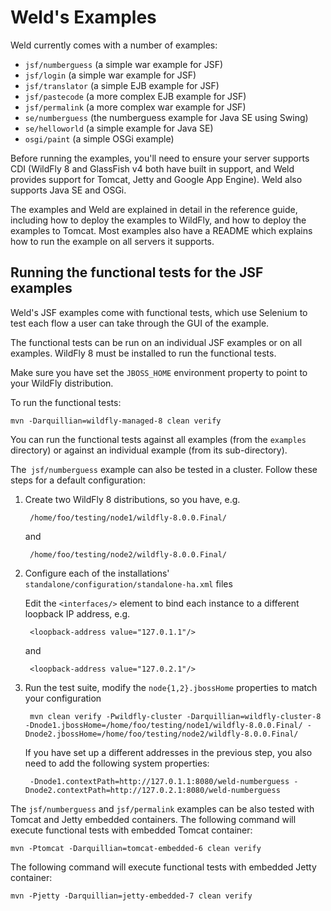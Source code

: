 Weld's Examples
===============

Weld currently comes with a number of examples:

* `jsf/numberguess` (a simple war example for JSF)
* `jsf/login` (a simple war example for JSF)
* `jsf/translator` (a simple EJB example for JSF)
* `jsf/pastecode` (a more complex EJB example for JSF)
* `jsf/permalink` (a more complex war example for JSF)
* `se/numberguess` (the numberguess example for Java SE using Swing)
* `se/helloworld` (a simple example for Java SE)
* `osgi/paint` (a simple OSGi example)

Before running the examples, you'll need to ensure your server supports CDI (WildFly 8 and
GlassFish v4 both have built in support, and Weld provides support for Tomcat, Jetty and
Google App Engine). Weld also supports Java SE and OSGi. 

The examples and Weld are explained in detail in the reference guide, including
how to deploy the examples to WildFly, and how to deploy the examples to Tomcat. Most
examples also have a README which explains how to run the example on all servers it supports. 


Running the functional tests for the JSF examples
------------------------------------------------

Weld's JSF examples come with functional tests, which use Selenium to test each flow a user can 
take through the GUI of the example.

The functional tests can be run on an individual JSF examples or on all examples. WildFly 8
must be installed to run the functional tests. 

Make sure you have set the `JBOSS_HOME` environment property to point to your WildFly distribution.

To run the functional tests:

    mvn -Darquillian=wildfly-managed-8 clean verify

You can run the functional tests against all examples (from the `examples` directory) or against
an individual example (from its sub-directory).

The` jsf/numberguess` example can also be tested in a cluster. Follow these steps for a default configuration:

1. Create two WildFly 8 distributions, so you have, e.g.

        /home/foo/testing/node1/wildfly-8.0.0.Final/

    and

        /home/foo/testing/node2/wildfly-8.0.0.Final/

2. Configure each of the installations' `standalone/configuration/standalone-ha.xml` files

    Edit the `<interfaces/>` element to bind each instance to a different loopback IP address, e.g.

        <loopback-address value="127.0.1.1"/>

    and

        <loopback-address value="127.0.2.1"/>
       
3. Run the test suite, modify the `node{1,2}.jbossHome` properties to match your configuration

        mvn clean verify -Pwildfly-cluster -Darquillian=wildfly-cluster-8 -Dnode1.jbossHome=/home/foo/testing/node1/wildfly-8.0.0.Final/ -Dnode2.jbossHome=/home/foo/testing/node2/wildfly-8.0.0.Final/

   If you have set up a different addresses in the previous step, you also need to add the following system properties:

        -Dnode1.contextPath=http://127.0.1.1:8080/weld-numberguess -Dnode2.contextPath=http://127.0.2.1:8080/weld-numberguess

The `jsf/numberguess` and `jsf/permalink` examples can be also tested with Tomcat and Jetty embedded containers. The following command will execute functional tests with embedded Tomcat container:

    mvn -Ptomcat -Darquillian=tomcat-embedded-6 clean verify 

The following command will execute functional tests with embedded Jetty container:

    mvn -Pjetty -Darquillian=jetty-embedded-7 clean verify

